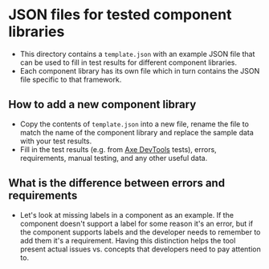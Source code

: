 # JSON files for tested component libraries
- This directory contains a `template.json` with an example JSON file that can be used to fill in test results for different component libraries.
- Each component library has its own file which in turn contains the JSON file specific to that framework.

## How to add a new component library
- Copy the contents of `template.json` into a new file, rename the file to match the name of the component library and replace the sample data with your test results.
- Fill in the test results (e.g. from [Axe DevTools](https://www.deque.com/axe/devtools/) tests), errors, requirements, manual testing, and any other useful data.

## What is the difference between errors and requirements
- Let's look at missing labels in a component as an example. If the component doesn't support a label for some reason it's an error, but if the component supports labels and the developer needs to remember to add them it's a requirement. Having this distinction helps the tool present actual issues vs. concepts that developers need to pay attention to.

